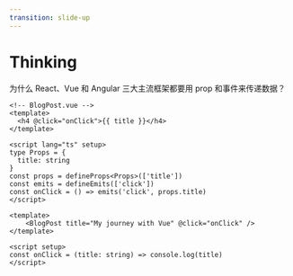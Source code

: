 ```yaml
---
transition: slide-up
---
```


# Thinking

为什么 React、Vue 和 Angular 三大主流框架都要用 prop 和事件来传递数据？

```vue {3}
<!-- BlogPost.vue -->
<template>
  <h4 @click="onClick">{{ title }}</h4>
</template>

<script lang="ts" setup>
type Props = {
  title: string
}
const props = defineProps<Props>(['title'])
const emits = defineEmits(['click'])
const onClick = () => emits('click', props.title)
</script>
```

```vue {2}
<template>
    <BlogPost title="My journey with Vue" @click="onClick" />
</template>

<script setup>
const onClick = (title: string) => console.log(title)
</script>
```

<!-- 
这里有一道思考题，为什么 React、Vue 和 Angular 三大主流框架都要用 prop 和事件来传递数据？
这里给大家两分钟时间思考一下，有想法的可以直接说

delay 2000 （点击右上角时间重置时间）

- OK，其他人还有别的答案吗？
- OK，时间到了哈，这个问题一直保留到我们下次培训的时候揭晓！

接下来，我们进入这次培训的主题，React！
 -->